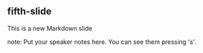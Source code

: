 ##  fifth-slide

This is a new Markdown slide

note:
    Put your speaker notes here.
    You can see them pressing 's'.
